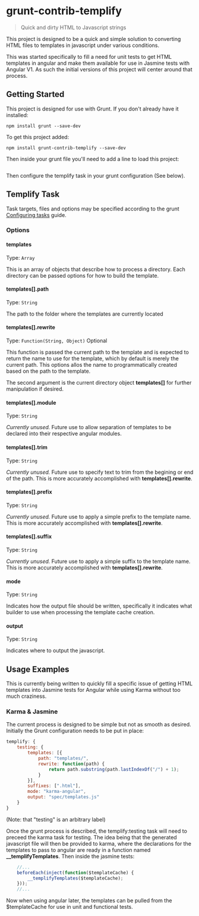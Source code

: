 # grunt-contrib-templify
> Quick and dirty HTML to Javascript strings

This project is designed to be a quick and simple solution to converting HTML files to templates in javascript under various conditions.

This was started specifically to fill a need for unit tests to get HTML templates in angular and make them available for use in Jasmine tests with Angular V1. As such the initial versions of this project will center around that process.

## Getting Started
This project is designed for use with Grunt. If you don't already have it installed:  
```shell
npm install grunt --save-dev
```

To get this project added:  
```shell
npm install grunt-contrib-templify --save-dev
```

Then inside your grunt file you'll need to add a line to load this project:
```javascript
```

Then configure the templify task in your grunt configuration (See below).

## Templify Task

Task targets, files and options may be specified according to the grunt [Configuring tasks](http://gruntjs.com/configuring-tasks) guide.

### Options

#### templates
Type: `Array`

This is an array of objects that describe how to process a directory. Each directory can be passed options for how to build the template.

#### templates[].path
Type: `String`

The path to the folder where the templates are currently located

#### templates[].rewrite
Type: `Function(String, Object)`
Optional

This function is passed the current path to the template and is expected to return the name to use for the template, which by default is merely the current path. This options allos the name to programmatically created based on the path to the template.

The second argument is the current directory object **templates[]** for further manipulation if desired.

#### templates[].module
Type: `String`

*Currently unused.* Future use to allow separation of templates to be declared into their respective angular modules.

#### templates[].trim
Type: `String`

*Currently unused.* Future use to specify text to trim from the begining or end of the path. This is more accurately accomplished with **templates[].rewrite**.

#### templates[].prefix
Type: `String`

*Currently unused.* Future use to apply a simple prefix to the template name. This is more accurately accomplished with **templates[].rewrite**.

#### templates[].suffix
Type: `String`

*Currently unused.* Future use to apply a simple suffix to the template name. This is more accurately accomplished with **templates[].rewrite**.


#### mode
Type: `String`

Indicates how the output file should be written, specifically it indicates what builder to use when processing the template cache creation.

#### output
Type: `String`

Indicates where to output the javascript.

## Usage Examples
This is currently being written to quickly fill a specific issue of getting HTML templates into Jasmine tests for Angular while using Karma without too much craziness.

### Karma & Jasmine
The current process is designed to be simple but not as smooth as desired. Initially the Grunt configuration needs to be put in place:
```javascript
templify: {
	testing: {
		templates: [{
			path: "templates/",
			rewrite: function(path) {
				return path.substring(path.lastIndexOf("/") + 1);
			}
		}],
		suffixes: [".html"],
		mode: "karma-angular",
		output: "spec/templates.js"
	}
}
```
(Note: that "testing" is an arbitrary label)

Once the grunt process is described, the templify:testing task will need to preceed the karma task for testing. The idea being that the generated javascript file will then be provided to karma, where the declarations for the templates to pass to angular are ready in a function named **__templifyTemplates**. Then inside the jasmine tests:
```javascript
	//...
	beforeEach(inject(function($templateCache) {
		__templifyTemplates($templateCache);
	}));
	//...
```

Now when using angular later, the templates can be pulled from the $templateCache for use in unit and functional tests.